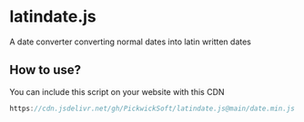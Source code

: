 # latindate.js

A date converter converting normal dates into latin written dates



## How to use?

You can include this script on your website with this CDN

```js
https://cdn.jsdelivr.net/gh/PickwickSoft/latindate.js@main/date.min.js
```
